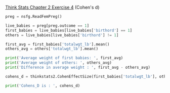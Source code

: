 [Think Stats Chapter 2 Exercise 4](http://greenteapress.com/thinkstats2/html/thinkstats2003.html#toc24) (Cohen's d)

~~~python
preg = nsfg.ReadFemPreg()

live_babies = preg[preg.outcome == 1]
first_babies = live_babies[live_babies['birthord'] == 1]
others = live_babies[live_babies['birthord'] != 1]

first_avg = first_babies['totalwgt_lb'].mean()
others_avg = others['totalwgt_lb'].mean()

print('Average weight of first babies: ', first_avg)
print('Average weight of others: ', others_avg)
print('Difference in average weight : ', first_avg - others_avg)

cohens_d = thinkstats2.CohenEffectSize(first_babies['totalwgt_lb'], others['totalwgt_lb'])

print('Cohens_D is : ', cohens_d)

~~~

